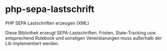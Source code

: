 php-sepa-lastschrift
====================

PHP SEPA Lastschriften erzeugen (XML)

Diese Bibliothek erzeugt SEPA-Lastschriften. Fristen, State-Tracking usw. entsprechend Rulebook und sonstigen Vereinbarungen muss außerhalb der Lib implementiert werden.
